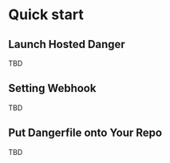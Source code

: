 # Quick start

## Launch Hosted Danger

TBD

## Setting Webhook

TBD

## Put Dangerfile onto Your Repo

TBD
